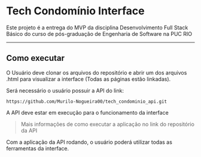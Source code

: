 # Tech Condomínio Interface

Este projeto é a entrega do MVP da disciplina Desenvolvimento Full Stack Básico do curso de pós-graduação de Engenharia de Software na PUC RIO

---

## Como executar

O Usuário deve clonar os arquivos do repositório e abrir um dos arquivos .html para visualizar a interface (Todas as páginas estão linkadas).

Será necessário o usuário possuir a API do link:

```
https://github.com/Murilo-Nogueira00/tech_condominio_api.git
```

A API deve estar em execução para o funcionamento da interface

> Mais informações de como executar a aplicação no link do repositório da API

Com a aplicação da API rodando, o usuário poderá utilizar todas as ferramentas da interface. 
